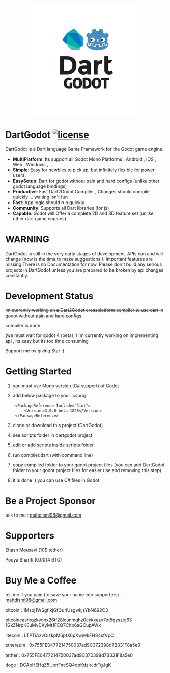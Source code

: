 <p align="center">
  <img src="/logo.png" width="350" height="350" alt="DartGodot logo"/>
</p>

# DartGodot [![license](https://img.shields.io/badge/license-MIT-blue.svg)](https://github.com/mahdisml/DartGodot/blob/master/LICENSE)

DartGodot is a Dart language Game Framework for the Godot game engine.

* **MultiPlatform**: Its support all Godot Mono Platforms : Android , IOS , Web , Windows , ...
* **Simple**: Easy for newbies to pick up, but infinitely flexible for power users
* **EasySetup**: Dart for godot without pain and hard configs (unlike other godot language bindings)
* **Productive**: Fast Dart2Godot Compiler , Changes should compile quickly ... waiting isn't fun
* **Fast**: App logic should run quickly
* **Community**: Supports all Dart libraries (for js)
* **Capable**: Godot will Offer a complete 2D and 3D feature set (unlike other dart game engines)


# WARNING

DartGodot is still in the very early stages of development. APIs can and will change (now is the time to make suggestions!). Important features are missing.There is no Documentation for now. Please don't build any serious projects in DartGodot unless you are prepared to be broken by api changes constantly.

# Development Status
<del>
Im currently working on a Dart2Godot crossplatform compiler to use dart in godot without pain and hard configs
</del>

compiler is done

(we must wait for godot 4 (beta) !)
Im currently working on implementing api , its easy but its too time consuming

Support me by giving Star :)

# Getting Started
1. you must use Mono version (C# support) of Godot
2. add below package to your .csproj

        <PackageReference Include="Jint">
            <Version>3.0.0-beta-1828</Version>
        </PackageReference>
3. clone or download this project (DartGodot)
4. see scripts folder in dartgodot project
5. edit or add scripts inside scripts folder
6. run compiler.dart (with command line)
7. copy compiled folder to your godot project files (you can add DartGodot folder to your godot project files for easier use and removing this step)
8. it is done :) you can use C# files in Godot
        

# Be a Project Sponsor

talk to me : mahdisml98@gmail.com

# Supporters

Ehasn Mousavi (10$ tether)

Pooya Sharifi (0.0014 BTC)

# Buy Me a Coffee

tell me if you paid (to save your name into supporters) : mahdisml98@gmail.com

bitcoin : 1Msoj1WSgfikjGfQu4UsgwkjsYbN692C3

bitcoincash:qzkvdnx26tf28lcunmqhz0cykxazv7pt5gyszjrj63
1GkZNrpKEuMvDKyMt1FEQ7Chb6aGCupAWx

litecoin : LTPTiAzvQizkpM6ptX6pXwjwkFH84sfVpC

ethereum : 0x755FE0477214750037ad9C372398d7B331F8a5e0

tether : 0x755FE0477214750037ad9C372398d7B331F8a5e0

doge : DCAoHEHqZ5UonFneSQ4qpKdzirJdrTgJgK
